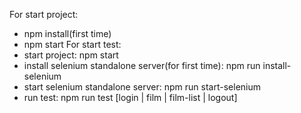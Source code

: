 For start project:
  - npm install(first time)
  - npm start
For start test: 
  - start project: npm start
  - install selenium standalone server(for first time): npm run install-selenium
  - start selenium standalone server: npm run start-selenium
  - run test: npm run test [login | film | film-list | logout]